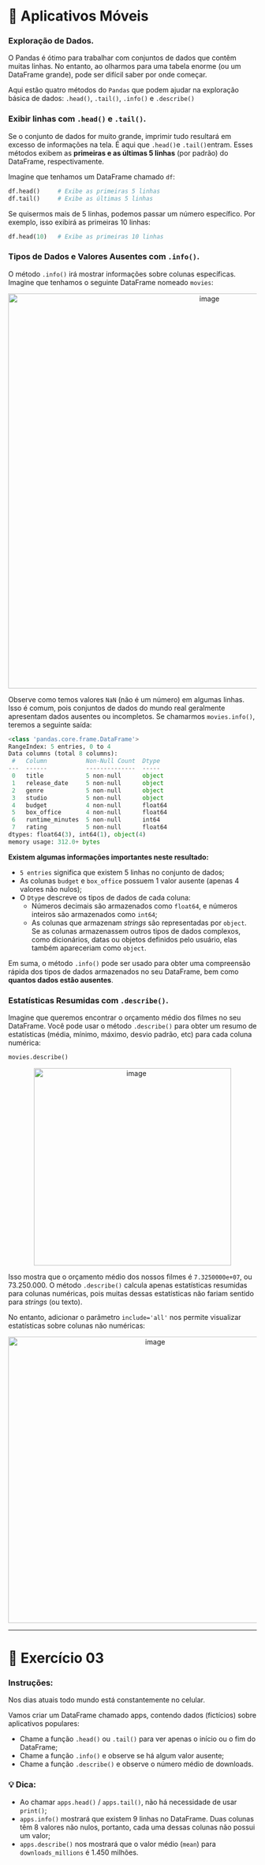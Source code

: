 # 📱 Aplicativos Móveis

### Exploração de Dados.
O Pandas é ótimo para trabalhar com conjuntos de dados que contêm muitas linhas. No entanto, ao olharmos para uma tabela enorme (ou um DataFrame grande), pode ser difícil saber por onde começar.

Aqui estão quatro métodos do `Pandas` que podem ajudar na exploração básica de dados:
`.head()`, `.tail()`, `.info()` e `.describe()`

### Exibir linhas com `.head()` e `.tail()`.
Se o conjunto de dados for muito grande, imprimir tudo resultará em excesso de informações na tela. É aqui que `.head()`e `.tail()`entram. Esses métodos exibem as **primeiras e as últimas 5 linhas** (por padrão) do DataFrame, respectivamente.

Imagine que tenhamos um DataFrame chamado `df`:
```python
df.head()     # Exibe as primeiras 5 linhas
df.tail()     # Exibe as últimas 5 linhas
```

Se quisermos mais de 5 linhas, podemos passar um número específico. Por exemplo, isso exibirá as primeiras 10 linhas:
```python
df.head(10)   # Exibe as primeiras 10 linhas
```

### Tipos de Dados e Valores Ausentes com `.info()`.
O método `.info()` irá mostrar informações sobre colunas específicas. Imagine que tenhamos o seguinte DataFrame nomeado `movies`:

<div align="center">
  <img width="800" alt="image" src="https://github.com/user-attachments/assets/3347efc3-bffa-4ebb-a726-eb5e7fb56a6b" />
</div>

Observe como temos valores `NaN` (não é um número) em algumas linhas. Isso é comum, pois conjuntos de dados do mundo real geralmente apresentam dados ausentes ou incompletos.
Se chamarmos `movies.info()`, teremos a seguinte saída:

```python
<class 'pandas.core.frame.DataFrame'>
RangeIndex: 5 entries, 0 to 4
Data columns (total 8 columns):
 #   Column           Non-Null Count  Dtype
---  ------           --------------  -----
 0   title            5 non-null      object
 1   release_date     5 non-null      object
 2   genre            5 non-null      object
 3   studio           5 non-null      object
 4   budget           4 non-null      float64
 5   box_office       4 non-null      float64
 6   runtime_minutes  5 non-null      int64
 7   rating           5 non-null      float64
dtypes: float64(3), int64(1), object(4)
memory usage: 312.0+ bytes
```

**Existem algumas informações importantes neste resultado:**
* `5 entries` significa que existem 5 linhas no conjunto de dados;
* As colunas `budget` e `box_office` possuem 1 valor ausente (apenas 4  valores não nulos);
* O `Dtype` descreve os tipos de dados de cada coluna:
  * Números decimais são armazenados como `float64`, e números inteiros são armazenados como `int64`;
  * As colunas que armazenam _strings_ são representadas por `object`. Se as colunas armazenassem outros tipos de dados complexos, como dicionários, datas ou objetos definidos pelo usuário, elas também apareceriam como `object`.

Em suma, o método `.info()` pode ser usado para obter uma compreensão rápida dos tipos de dados armazenados no seu DataFrame, bem como **quantos dados estão ausentes**.

### Estatísticas Resumidas com `.describe()`.
Imagine que queremos encontrar o orçamento médio dos filmes no seu DataFrame. Você pode usar o método `.describe()` para obter um resumo de estatísticas (média, mínimo, máximo, desvio padrão, etc) para cada coluna numérica:

```python
movies.describe()
```

<div align="center">
  <img width="400" alt="image" src="https://github.com/user-attachments/assets/eecf7df2-3b90-4404-8e40-81e514a1415f" />
</div>


Isso mostra que o orçamento médio dos nossos filmes é `7.3250000e+07`, ou 73.250.000. O método `.describe()` calcula apenas estatísticas resumidas para colunas numéricas, pois muitas dessas estatísticas não fariam sentido para _strings_ (ou texto).

No entanto, adicionar o parâmetro `include='all'` nos permite visualizar estatísticas sobre colunas não numéricas:

<div align="center">
  <img width="580" alt="image" src="https://github.com/user-attachments/assets/e0feda9f-e5f5-49ec-9ee3-5c884a719361" />
</div>

---
# 📝 Exercício 03

### Instruções:
Nos dias atuais todo mundo está constantemente no celular.

Vamos criar um DataFrame chamado apps, contendo dados (fictícios) sobre aplicativos populares:
* Chame a função `.head()` ou `.tail()` para ver apenas o início ou o fim do DataFrame;
* Chame a função `.info()` e observe se há algum valor ausente;
* Chame a função `.describe()` e observe o número médio de downloads.

### 💡 Dica:
* Ao chamar `apps.head()` / `apps.tail()`, não há necessidade de usar `print()`;
* `apps.info()` mostrará que existem 9 linhas no DataFrame. Duas colunas têm 8 valores não nulos, portanto, cada uma dessas colunas não possui um valor;
* `apps.describe()` nos mostrará que o valor médio (`mean`) para `downloads_millions` é 1.450 milhões.


